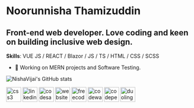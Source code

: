 # Noorunnisha Thamizuddin
## Front-end web developer. Love coding and keen on building inclusive web design.

**Skills**: VUE JS / REACT / Blazor / JS / TS / HTML / CSS / SCSS

- 🌱 Working on MERN projects and Software Testing.

![NishaVijai's GitHub stats](https://github-readme-stats.vercel.app/api?username=nishavijai&show_icons=true&theme=transparent)

[<img src='https://cdn.jsdelivr.net/npm/simple-icons@3.0.1/icons/css3.svg' alt='css3' height='40'>](https://www.frontendmentor.io/profile/NishaVijai)  [<img src='https://cdn.jsdelivr.net/npm/simple-icons@3.0.1/icons/linkedin.svg' alt='linkedin' height='40'>](https://www.linkedin.com/in/noorunnisha-thamizuddin-319976105/)  [<img src='https://cdn.jsdelivr.net/npm/simple-icons@3.0.1/icons/codesandbox.svg' alt='codesandbox' height='40'>](https://codesandbox.io/u/NishaVijai)  [<img src='https://cdn.jsdelivr.net/npm/simple-icons@3.0.1/icons/icloud.svg' alt='website' height='40'>](https://nisha-vijai.netlify.app/)  [<img src='https://cdn.jsdelivr.net/npm/simple-icons@3.0.1/icons/freecodecamp.svg' alt='freecodecamp' height='40'>](https://www.freecodecamp.org/NoorunnishaThamizuddin)  [<img src='https://cdn.jsdelivr.net/npm/simple-icons@3.0.1/icons/codewars.svg' alt='codewars' height='40'>](https://www.codewars.com/users/NishaVijai)  [<img src='https://cdn.jsdelivr.net/npm/simple-icons@3.0.1/icons/codepen.svg' alt='codepen' height='40'>](https://codepen.io/nishavijai)  [<img src='https://cdn.jsdelivr.net/npm/simple-icons@3.0.1/icons/duolingo.svg' alt='duolingo' height='40'>](https://www.duolingo.com/profile/NV89Sh)
